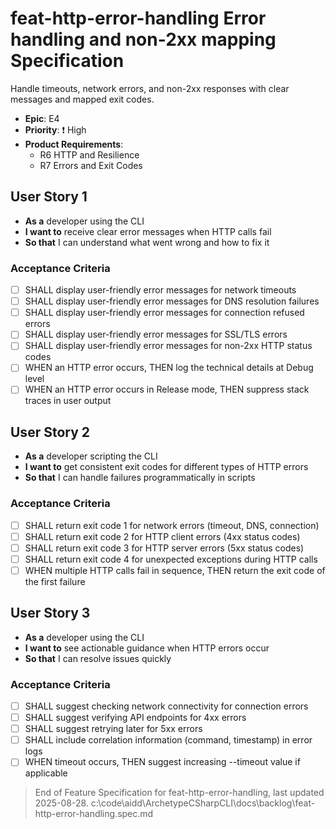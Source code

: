 # feat-http-error-handling Error handling and non-2xx mapping Specification

Handle timeouts, network errors, and non-2xx responses with clear messages and mapped exit codes.

- **Epic**: E4
- **Priority**: ❗ High
- **Product Requirements**: 
  - R6 HTTP and Resilience
  - R7 Errors and Exit Codes

## User Story 1

- **As a** developer using the CLI
- **I want to** receive clear error messages when HTTP calls fail
- **So that** I can understand what went wrong and how to fix it

### Acceptance Criteria

- [ ] SHALL display user-friendly error messages for network timeouts
- [ ] SHALL display user-friendly error messages for DNS resolution failures
- [ ] SHALL display user-friendly error messages for connection refused errors
- [ ] SHALL display user-friendly error messages for SSL/TLS errors
- [ ] SHALL display user-friendly error messages for non-2xx HTTP status codes
- [ ] WHEN an HTTP error occurs, THEN log the technical details at Debug level
- [ ] WHEN an HTTP error occurs in Release mode, THEN suppress stack traces in user output

## User Story 2

- **As a** developer scripting the CLI
- **I want to** get consistent exit codes for different types of HTTP errors
- **So that** I can handle failures programmatically in scripts

### Acceptance Criteria

- [ ] SHALL return exit code 1 for network errors (timeout, DNS, connection)
- [ ] SHALL return exit code 2 for HTTP client errors (4xx status codes)
- [ ] SHALL return exit code 3 for HTTP server errors (5xx status codes)
- [ ] SHALL return exit code 4 for unexpected exceptions during HTTP calls
- [ ] WHEN multiple HTTP calls fail in sequence, THEN return the exit code of the first failure

## User Story 3

- **As a** developer using the CLI
- **I want to** see actionable guidance when HTTP errors occur
- **So that** I can resolve issues quickly

### Acceptance Criteria

- [ ] SHALL suggest checking network connectivity for connection errors
- [ ] SHALL suggest verifying API endpoints for 4xx errors
- [ ] SHALL suggest retrying later for 5xx errors
- [ ] SHALL include correlation information (command, timestamp) in error logs
- [ ] WHEN timeout occurs, THEN suggest increasing --timeout value if applicable

> End of Feature Specification for feat-http-error-handling, last updated 2025-08-28.</content>
<parameter name="filePath">c:\code\aidd\ArchetypeCSharpCLI\docs\backlog\feat-http-error-handling.spec.md
